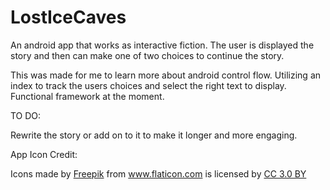 # LostIceCaves
An android app that works as interactive fiction. The user is displayed the story and then can make one of two choices to continue the story.


This was made for me to learn more about android control flow. Utilizing an index to track the users choices and select the right text to display. Functional framework at the moment.


TO DO:


Rewrite the story or add on to it to make it longer and more engaging.




App Icon Credit:


<div>Icons made by <a href="https://www.freepik.com/" title="Freepik">Freepik</a> from <a href="https://www.flaticon.com/" 			    title="Flaticon">www.flaticon.com</a> is licensed by <a href="http://creativecommons.org/licenses/by/3.0/" 			    title="Creative Commons BY 3.0" target="_blank">CC 3.0 BY</a></div>
